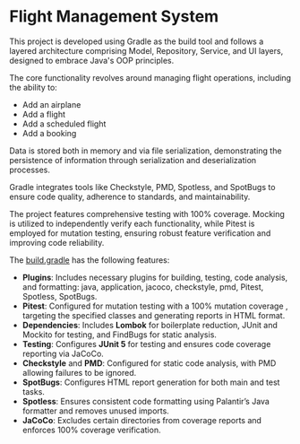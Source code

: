 # Flight Management System

This project is developed using Gradle as the build tool and follows a layered architecture comprising Model, Repository, Service, and UI layers, designed to embrace Java's OOP principles.

The core functionality revolves around managing flight operations, including the ability to:

* Add an airplane
* Add a flight
* Add a scheduled flight
* Add a booking

Data is stored both in memory and via file serialization, demonstrating the persistence of information through serialization and deserialization processes.

Gradle integrates tools like Checkstyle, PMD, Spotless, and SpotBugs to ensure code quality, adherence to standards, and maintainability.

The project features comprehensive testing with 100% coverage. Mocking is utilized to independently verify each functionality, while Pitest is employed for mutation testing, ensuring robust feature verification and improving code reliability.

The [build.gradle](build.gradle) has the following features:
* __Plugins__: Includes necessary plugins for building, testing, code analysis, and formatting: java, application, jacoco, checkstyle, pmd, Pitest, Spotless, SpotBugs.
* __Pitest__: Configured for mutation testing with a 100% mutation coverage , targeting the specified classes and generating reports in HTML format.
* __Dependencies__: Includes __Lombok__ for boilerplate reduction, JUnit and Mockito for testing, and FindBugs for static analysis.
* __Testing__: Configures __JUnit 5__ for testing and ensures code coverage reporting via JaCoCo.
* __Checkstyle__ and __PMD__: Configured for static code analysis, with PMD allowing failures to be ignored.
* __SpotBugs__: Configures HTML report generation for both main and test tasks.
* __Spotless__: Ensures consistent code formatting using Palantir’s Java formatter and removes unused imports.
* __JaCoCo__: Excludes certain directories from coverage reports and enforces 100% coverage verification.